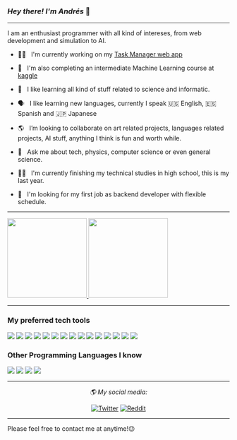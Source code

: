 ### *Hey there! I'm Andrés* 👋

---

<!-- <p align="center">
  <img src="https://raw.githubusercontent.com/NullQuasar/NullQuasar/master/Card.png" width="100%" title="Intro Card" alt="Intro Card">
</p> -->

I am an enthusiast programmer with all kind of intereses, from web development and simulation to AI.

- 👨‍💻 &nbsp; I'm currently working on my [Task Manager web app](https://github.com/NullQuasar/TimeManagementApp)

- 🤖 &nbsp; I'm also completing an intermediate Machine Learning course at [kaggle](https://www.kaggle.com/nullquasar)

- 🌱 &nbsp; I like learning all kind of stuff related to science and informatic.

- 🗣 &nbsp; I like learning new languages, currently I speak 🇺🇸 English, 🇪🇸 Spanish and  🇯🇵 Japanese

- 🌎 &nbsp; I’m looking to collaborate on art related projects, languages related projects, AI stuff, anything I think is fun and worth while. 

- 💬 &nbsp; Ask me about tech, physics, computer science or even general science.

- 👨‍🎓 &nbsp; I'm currently finishing my technical studies in high school, this is my last year.

- 💼 &nbsp; I'm looking for my first job as backend developer with flexible schedule.

---

<a href="https://github.com/NullQuasar">
  <img height="180em" src="https://github-readme-stats.vercel.app/api?username=NullQuasar&theme=github_dark&show_icons=true" />
  <img height="180em" src="https://github-readme-stats.vercel.app/api/top-langs/?username=NullQuasar&theme=github_dark&layout=compact" />
</a>

---

### My preferred tech tools

<img src = "https://img.shields.io/badge/-HTML5-E34F26?style=flat&logo=html5&logoColor=white"> <img src = "https://img.shields.io/badge/-CSS3-1572B6?style=flat&logo=css3&logoColor=white">
<img src="https://img.shields.io/badge/-Bootstrap-563D7C?style=flat&logo=bootstrap&logoColor=white">
<img src="https://img.shields.io/badge/-JavaScript-eed718?style=flat&logo=javascript&logoColor=ffffff">
<img src="https://img.shields.io/badge/-Node.js-3C873A?style=flat&logo=Node.js&logoColor=white">
<img src="https://img.shields.io/badge/-Express.js-787878?style=flat">
<img src="https://img.shields.io/badge/-MySQL-F29111?style=flat&logo=mysql&logoColor=FFFFFF">
<img src="http://img.shields.io/badge/-Git-F1502F?style=flat&logo=git&logoColor=FFFFFF">
<img src="http://img.shields.io/badge/-Github-000000?style=flat&logo=github&logoColor=FFFFFF">
<img src="http://img.shields.io/badge/-VS%20Code-007ACC?style=flat&logo=visual%20studio%20code&logoColor=white">
<img src="http://img.shields.io/badge/-Heroku-430098?style=flat&logo=heroku&logoColor=white">
<img src="http://img.shields.io/badge/-Vercel-black?style=flat&logo=vercel&logoColor=white">
<img src="https://img.shields.io/badge/-Python-black?style=flat&logo=python&logoColor=white"> 
<img src="https://img.shields.io/badge/Spyder-838485?style=flat&logo=spyder%20ide&logoColor=maroon">
<img src="https://img.shields.io/badge/TensorFlow-%23FF6F00.svg?style=flat&logo=TensorFlow&logoColor=white">

### Other Programming Languages I know
<img src="https://img.shields.io/badge/-C%20&%20C++-659ad2?style=flat&logo=c%2B%2B&logoColor=ffffff"> <img src="http://img.shields.io/badge/-Java-F89820?style=flat&logo=java&logoColor=white"> <img src="https://img.shields.io/badge/C%23-%23239120.svg?style=flat&logo=c-sharp&logoColor=white"> <img src="https://img.shields.io/badge/ruby-%23CC342D.svg?style=flat&logo=ruby&logoColor=white">

---

<div align="center">

<i>🌎 My social media:</i><br>
  
<!-- <a href="https://www.linkedin.com/in/??" target="_blank"><img src="https://img.shields.io/badge/LinkedIn-%230077B5.svg?&style=flat-square&logo=linkedin&logoColor=white" alt="LinkedIn"></a> -->
<a href="https://www.twitter.com/AndresFme03" target="_blank"><img src="https://img.shields.io/badge/Twitter-%231877F2.svg?&style=flat-square&logo=twitter&logoColor=white" alt="Twitter"></a>
<a href="https://www.reddit.com/user/NullQuasar" target="_blank"><img src="https://img.shields.io/badge/Reddit-%23FF4500.svg?&style=flat-square&logo=reddit&logoColor=white" alt="Reddit"></a>
<!-- <a href="https://dev.to/??" target="_blank"><img src="https://img.shields.io/badge/DEV-%230A0A0A.svg?&style=flat-square&logo=DEV.to&logoColor=white" alt="DEV.to"></a> -->

</div>


---

Please feel free to contact me at anytime!😉
